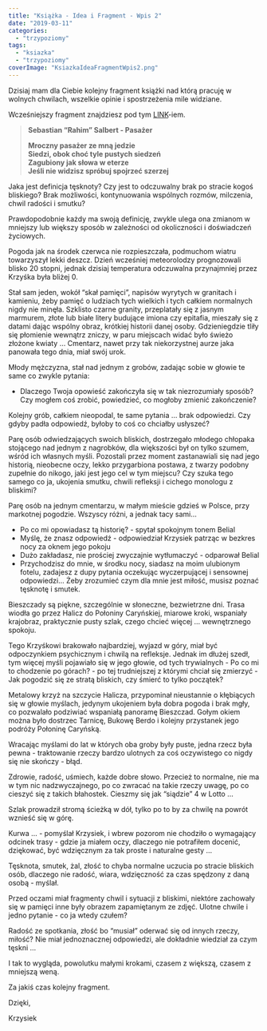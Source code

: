 ```yaml
---
title: "Książka - Idea i Fragment - Wpis 2"
date: "2019-03-11"
categories: 
  - "trzypoziomy"
tags: 
  - "ksiazka"
  - "trzypoziomy"
coverImage: "KsiazkaIdeaFragmentWpis2.png"
---
```


Dzisiaj mam dla Ciebie kolejny fragment książki nad którą pracuję w wolnych chwilach, wszelkie opinie i spostrzeżenia mile widziane.

Wcześniejszy fragment znajdziesz pod tym [LINK](https://blog.krzysztofbury.pl/2018/01/ksiazka-idea-i-fragment-wpis-1/)\-iem.

> **Sebastian “Rahim” Salbert - Pasażer**
> 
>   
> **Mroczny pasażer ze mną jedzie  
> Siedzi, obok choć tyle pustych siedzeń  
> Zagubiony jak słowa w eterze  
> Jeśli nie widzisz spróbuj spojrzeć szerzej**  

Jaka jest definicja tęsknoty? Czy jest to odczuwalny brak po stracie kogoś bliskiego? Brak możliwości, kontynuowania wspólnych rozmów, milczenia, chwil radości i smutku?

Prawdopodobnie każdy ma swoją definicję, zwykle ulega ona zmianom w mniejszy lub większy sposób w zależności od okoliczności i doświadczeń życiowych.

Pogoda jak na środek czerwca nie rozpieszczała, podmuchom wiatru towarzyszył lekki deszcz. Dzień wcześniej meteorolodzy prognozowali blisko 20 stopni, jednak dzisiaj temperatura odczuwalna przynajmniej przez Krzyśka była bliżej 0.

Stał sam jeden, wokół “skał pamięci”, napisów wyrytych w granitach i kamieniu, żeby pamięć o ludziach tych wielkich i tych całkiem normalnych nigdy nie minęła. Szklisto czarne granity, przeplatały się z jasnym marmurem, złote lub białe litery budujące imiona czy epitafia, mieszały się z datami dając wspólny obraz, krótkiej historii danej osoby. Gdzieniegdzie tliły się płomienie wewnątrz zniczy, w paru miejscach widać było świeżo złożone kwiaty … Cmentarz, nawet przy tak niekorzystnej aurze jaka panowała tego dnia, miał swój urok.  

Młody mężczyzna, stał nad jednym z grobów, zadając sobie w głowie te same co zwykle pytania:  

- Dlaczego Twoja opowieść zakończyła się w tak niezrozumiały sposób? Czy mogłem coś zrobić, powiedzieć, co mogłoby zmienić zakończenie?

Kolejny grób, całkiem nieopodal, te same pytania … brak odpowiedzi. Czy gdyby padła odpowiedź, byłoby to coś co chciałby usłyszeć?  

Parę osób odwiedzających swoich bliskich, dostrzegało młodego chłopaka stojącego nad jednym z nagrobków, dla większości był on tylko szumem, wśród ich własnych myśli. Pozostali przez moment zastanawiali się nad jego historią, nieobecne oczy, lekko przygarbiona postawa, z twarzy podobny zupełnie do nikogo, jaki jest jego cel w tym miejscu? Czy szuka tego samego co ja, ukojenia smutku, chwili refleksji i cichego monologu z bliskimi?  

Parę osób na jednym cmentarzu, w małym mieście gdzieś w Polsce, przy markotnej pogodzie. Wszyscy różni, a jednak tacy sami...  

- Po co mi opowiadasz tą historię? - spytał spokojnym tonem Belial
- Myślę, że znasz odpowiedź - odpowiedział Krzysiek patrząc w bezkres nocy za oknem jego pokoju
- Dużo zakładasz, nie prościej zwyczajnie wytłumaczyć - odparował Belial
- Przychodzisz do mnie, w środku nocy, siadasz na moim ulubionym fotelu, zadajesz z dupy pytania oczekując wyczerpującej i sensownej odpowiedzi... Żeby zrozumieć czym dla mnie jest miłość, musisz poznać tęsknotę i smutek.

Bieszczady są piękne, szczególnie w słoneczne, bezwietrzne dni. Trasa wiodła go przez Halicz do Połoniny Caryńskiej, miarowe kroki, wspaniały krajobraz, praktycznie pusty szlak, czego chcieć więcej … wewnętrznego spokoju.  

Tego Krzyśkowi brakowało najbardziej, wyjazd w góry, miał być odpoczynkiem psychicznym i chwilą na refleksje. Jednak im dłużej szedł, tym więcej myśli pojawiało się w jego głowie, od tych trywialnych - Po co mi to chodzenie po górach? - po tej trudniejszej z którymi chciał się zmierzyć - Jak pogodzić się ze stratą bliskich, czy śmierć to tylko początek?  

Metalowy krzyż na szczycie Halicza, przypominał nieustannie o kłębiących się w głowie myślach, jedynym ukojeniem była dobra pogoda i brak mgły, co pozwalało podziwiać wspaniałą panoramę Bieszczad. Gołym okiem można było dostrzec Tarnicę, Bukowę Berdo i kolejny przystanek jego podróży Połoninę Caryńską.  

Wracając myślami do lat w których oba groby były puste, jedna rzecz była pewna - traktowanie rzeczy bardzo ulotnych za coś oczywistego co nigdy się nie skończy - błąd.

Zdrowie, radość, uśmiech, każde dobre słowo. Przecież to normalne, nie ma w tym nic nadzwyczajnego, po co zwracać na takie rzeczy uwagę, po co cieszyć się z takich błahostek. Cieszmy się jak “siądzie” 4 w Lotto …  

Szlak prowadził stromą ścieżką w dół, tylko po to by za chwilę na powrót wznieść się w górę.

Kurwa … - pomyślał Krzysiek, i wbrew pozorom nie chodziło o wymagający odcinek trasy - gdzie ja miałem oczy, dlaczego nie potrafiłem docenić, dziękować, być wdzięcznym za tak proste i naturalne gesty …

Tęsknota, smutek, żal, złość to chyba normalne uczucia po stracie bliskich osób, dlaczego nie radość, wiara, wdzięczność za czas spędzony z daną osobą - myślał.  

Przed oczami miał fragmenty chwil i sytuacji z bliskimi, niektóre zachowały się w pamięci inne były obrazem zapamiętanym ze zdjęć. Ulotne chwile i jedno pytanie - co ja wtedy czułem?  

Radość ze spotkania, złość bo “musiał” oderwać się od innych rzeczy, miłość? Nie miał jednoznacznej odpowiedzi, ale dokładnie wiedział za czym tęskni …

  

I tak to wygląda, powolutku małymi krokami, czasem z większą, czasem z mniejszą weną.

Za jakiś czas kolejny fragment.

Dzięki,

Krzysiek
